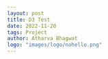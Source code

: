 ```yaml
---
layout: post
title: D3 Test
date: 2022-11-20
tags: Project
author: Atharva Bhagwat
logo: "images/logo/nohello.png"
---
```


<div id="chart">
</div>

<script>
    console.log("Active");
    var div = d3.select("#chart");
    div.append("svg")
        .attr("width", 500)
        .attr("height", 500)
        .attr("id", "svg-circle");
    var svgCircle = d3.select("#svg-circle");
    svgCircle.append("circle")
        .attr("cx",100)
        .attr("cy", 100)
        .attr("r", 90)
        .attr("fill", "red");
</script>